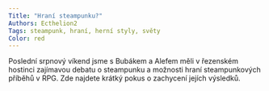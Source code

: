 ```yaml
---
Title: "Hraní steampunku?"
Authors: Ecthelion2
Tags: steampunk, hraní, herní styly, světy
Color: red
---
```

Poslední srpnový víkend jsme s Bubákem a
Alefem měli v řezenském hostinci zajímavou
debatu o steampunku a možnosti hraní steampunkových
příběhů v RPG. Zde najdete krátký
pokus o zachycení jejích výsledků.
